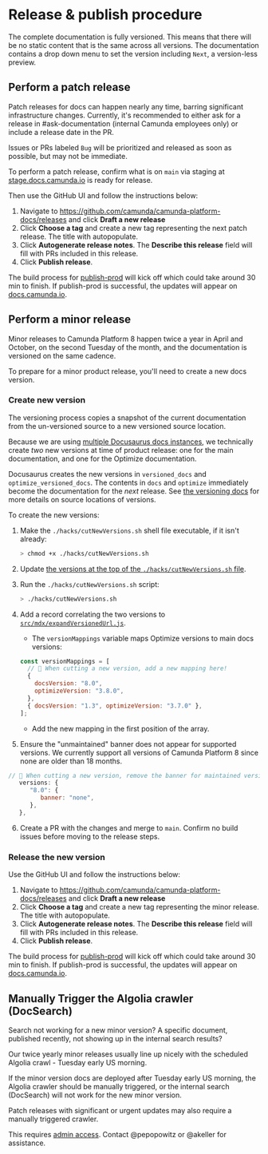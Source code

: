 # Release & publish procedure

The complete documentation is fully versioned. This means that there will be no static content that is the same across all versions. The documentation contains a drop down menu to set the version including `Next`, a version-less preview.

## Perform a patch release

Patch releases for docs can happen nearly any time, barring significant infrastructure changes. Currently, it's recommended to either ask for a release in #ask-documentation (internal Camunda employees only) or include a release date in the PR.

Issues or PRs labeled `Bug` will be prioritized and released as soon as possible, but may not be immediate.

To perform a patch release, confirm what is on `main` via staging at [stage.docs.camunda.io](https://stage.docs.camunda.io) is ready for release.

Then use the GitHub UI and follow the instructions below:

1. Navigate to https://github.com/camunda/camunda-platform-docs/releases and click **Draft a new release**
2. Click **Choose a tag** and create a new tag representing the next patch release. The title with autopopulate.
3. Click **Autogenerate release notes**. The **Describe this release** field will fill with PRs included in this release.
4. Click **Publish release**.

The build process for [publish-prod](https://github.com/camunda/camunda-platform-docs/actions/workflows/publish-prod.yaml) will kick off which could take around 30 min to finish. If publish-prod is successful, the updates will appear on [docs.camunda.io](https://docs.camunda.io).

## Perform a minor release

Minor releases to Camunda Platform 8 happen twice a year in April and October, on the second Tuesday of the month, and the documentation is versioned on the same cadence.

To prepare for a minor product release, you'll need to create a new docs version.

### Create new version

The versioning process copies a snapshot of the current documentation from the un-versioned source to a new versioned source location.

Because we are using [multiple Docusaurus docs instances](./versioning.md#instances-docs-vs-optimize), we technically create _two_ new versions at time of product release: one for the main documentation, and one for the Optimize documentation.

Docusaurus creates the new versions in `versioned_docs` and `optimize_versioned_docs`. The contents in `docs` and `optimize` immediately become the documentation for the _next_ release. See [the versioning docs](./versioning.md#structure) for more details on source locations of versions.

To create the new versions:

1. Make the `./hacks/cutNewVersions.sh` shell file executable, if it isn't already:

   ```bash
   > chmod +x ./hacks/cutNewVersions.sh
   ```

2. Update [the versions at the top of the `./hacks/cutNewVersions.sh` file](../hacks/cutNewVersions.sh#L4-L8).
3. Run the `./hacks/cutNewVersions.sh` script:

   ```bash
   > ./hacks/cutNewVersions.sh
   ```

4. Add a record correlating the two versions to [`src/mdx/expandVersionedUrl.js`](../src/mdx/expandVersionedUrl.js#L20-L27).

   - The `versionMappings` variable maps Optimize versions to main docs versions:

   ```javascript
   const versionMappings = [
     // 👋 When cutting a new version, add a new mapping here!
     {
       docsVersion: "8.0",
       optimizeVersion: "3.8.0",
     },
     { docsVersion: "1.3", optimizeVersion: "3.7.0" },
   ];
   ```

   - Add the new mapping in the first position of the array.

5. Ensure the "unmaintained" banner does not appear for supported versions. We currently support all versions of Camunda Platform 8 since none are older than 18 months.

```javascript
// 👋 When cutting a new version, remove the banner for maintained versions by adding an entry. Remove the entry to versions >18 months old.
   versions: {
      "8.0": {
         banner: "none",
      },
   },
```

6. Create a PR with the changes and merge to `main`. Confirm no build issues before moving to the release steps.

### Release the new version

Use the GitHub UI and follow the instructions below:

1. Navigate to https://github.com/camunda/camunda-platform-docs/releases and click **Draft a new release**
2. Click **Choose a tag** and create a new tag representing the minor release. The title with autopopulate.
3. Click **Autogenerate release notes**. The **Describe this release** field will fill with PRs included in this release.
4. Click **Publish release**.

The build process for [publish-prod](https://github.com/camunda/camunda-platform-docs/actions/workflows/publish-prod.yaml) will kick off which could take around 30 min to finish. If publish-prod is successful, the updates will appear on [docs.camunda.io](https://docs.camunda.io).

## Manually Trigger the Algolia crawler (DocSearch)

Search not working for a new minor version? A specific document, published recently, not showing up in the internal search results?

Our twice yearly minor releases usually line up nicely with the scheduled Algolia crawl - Tuesday early US morning.

If the minor version docs are deployed after Tuesday early US morning, the Algolia crawler should be manually triggered, or the internal search (DocSearch) will not work for the new minor version.

Patch releases with significant or urgent updates may also require a manually triggered crawler.

This requires [admin access](https://crawler.algolia.com/admin/users/login). Contact @pepopowitz or @akeller for assistance.
